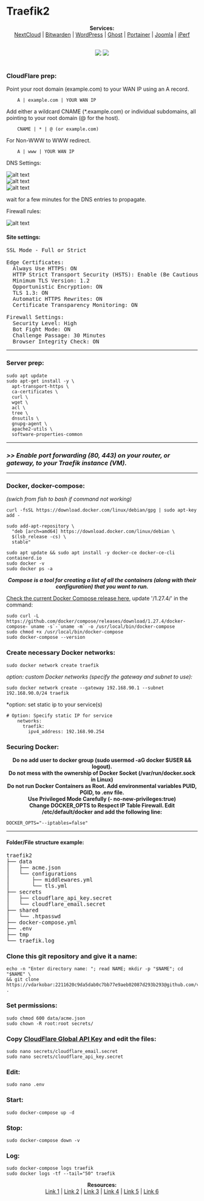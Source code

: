 # Traefik2  

<p align="center">
  <b>Services:</b><br>
  <a href="https://github.com/vdarkobar/NextCloud">NextCloud</a> |
  <a href="https://github.com/vdarkobar/Bitwarden">Bitwarden</a> |
  <a href="https://github.com/vdarkobar/WordPress">WordPress</a> |
  <a href="https://github.com/vdarkobar/Ghost-blog">Ghost</a> |
  <a href="https://github.com/vdarkobar/Portainer">Portainer</a> |
  <a href="https://github.com/vdarkobar/Portainer">Joomla</a> |
  <a href="https://github.com/vdarkobar/Portainer">iPerf</a>  
  <br><br>
</p>
  
<p align="center">
  <img src="https://github.com/vdarkobar/misc/blob/main/reverse-proxy.png">
  <img src="https://github.com/vdarkobar/misc/blob/main/infrastructure.webp">
  <br><br>
</p>
  
### CloudFlare prep:  

Point your root domain (example.com) to your WAN IP using an A record.
```
    A | example.com | YOUR WAN IP
```
  
Add either a wildcard CNAME (*.example.com) or individual subdomains, all pointing to your root domain (@ for the host).  
```
    CNAME | * | @ (or example.com)
```

For Non-WWW to WWW redirect.  
```
    A | www | YOUR WAN IP
```

DNS Settings:  
  
![alt text](https://github.com/vdarkobar/misc/blob/main/cloudflare-dns-entries-740x226.webp "DNS Management for a domain")  
![alt text](https://github.com/vdarkobar/misc/blob/main/cloudflare-dns-records-for-traefik-2-740x290.webp "DNS Management for a domain")  
![alt text](https://github.com/vdarkobar/misc/blob/main/cloudflare-full-ssl-for-traefik-docker-setup.webp "DNS Management for a domain")  
   
wait for a few minutes for the DNS entries to propagate. 
  
Firewall rules:  
  
![alt text](https://github.com/vdarkobar/misc/blob/main/cloudflare-firewall-rules-740x335.webp "Firewall rules")  
  
#### Site settings:  

<pre>
SSL Mode - Full or Strict  

Edge Certificates:  
  Always Use HTTPS: ON  
  HTTP Strict Transport Security (HSTS): Enable (Be Cautious)  
  Minimum TLS Version: 1.2  
  Opportunistic Encryption: ON  
  TLS 1.3: ON  
  Automatic HTTPS Rewrites: ON  
  Certificate Transparency Monitoring: ON  

Firewall Settings:  
  Security Level: High  
  Bot Fight Mode: ON  
  Challenge Passage: 30 Minutes  
  Browser Integrity Check: ON  
</pre>

---

### Server prep:  

```
sudo apt update
sudo apt-get install -y \
  apt-transport-https \
  ca-certificates \
  curl \
  wget \
  acl \
  tree \
  dnsutils \
  gnupg-agent \
  apache2-utils \
  software-properties-common
  ```
--- 
### *>> Enable port forwarding (80, 443) on your router, or gateway, to your Traefik instance (VM).*
--- 
  
### Docker, docker-compose:  
*(swich from fish to bash if command not working)*  

```
curl -fsSL https://download.docker.com/linux/debian/gpg | sudo apt-key add -
```
```
sudo add-apt-repository \
  "deb [arch=amd64] https://download.docker.com/linux/debian \
  $(lsb_release -cs) \
  stable"
```
```
sudo apt update && sudo apt install -y docker-ce docker-ce-cli containerd.io
sudo docker -v
sudo docker ps -a
```
  
<p align="center">
  <b><i> Compose is a tool for creating a list of all the containers (along with their configuration) that you want to run. </b></i>
</p>
  
[Check the current Docker Compose release here](https://github.com/docker/compose/releases), update '/1.27.4/' in the command:
```
sudo curl -L https://github.com/docker/compose/releases/download/1.27.4/docker-compose-`uname -s`-`uname -m` -o /usr/local/bin/docker-compose  
sudo chmod +x /usr/local/bin/docker-compose
sudo docker-compose --version
```
  
### Create necessary Docker networks:  
```
sudo docker network create traefik
```
*option: custom Docker networks (specify the gateway and subnet to use):*
```
sudo docker network create --gateway 192.168.90.1 --subnet 192.168.90.0/24 traefik  
```
*option: set static ip to your service(s)
```
# Option: Specify static IP for service
    networks:
      traefik:
        ipv4_address: 192.168.90.254
```

### Securing Docker:  

<p align="center">
<b>Do no add user to docker group (sudo usermod -aG docker $USER && logout).</b><br>
<b>Do not mess with the ownership of Docker Socket (/var/run/docker.sock in Linux)</b><br>
<b>Do not run Docker Containers as Root. Add environmental variables PUID, PGID, to .env file.</b><br>
<b>Use Privileged Mode Carefully (- no-new-privileges:true)</b><br>
<b>Change DOCKER_OPTS to Respect IP Table Firewall. Edit /etc/default/docker and add the following line:</b><br>
</p>

```
DOCKER_OPTS="--iptables=false"  
```

--- 

#### Folder/File structure example:  

<pre>
traefik2
├── data
│   ├── acme.json
│   └── configurations
│       ├── middlewares.yml
│       └── tls.yml
├── secrets
│   ├── cloudflare_api_key.secret
│   └── cloudflare_email.secret
├── shared
│   └── .htpasswd
├── docker-compose.yml
├── .env
├── tmp
└── traefik.log
</pre>

### Clone this git repository and give it a name:
```
echo -n "Enter directory name: "; read NAME; mkdir -p "$NAME"; cd "$NAME" \
&& git clone https://vdarkobar:2211620c9da5dab0c7bb77e9aeb02087d293b293@github.com/vdarkobar/Traefik2.git .
```
<!-- This is commented out. 
...
-->
### Set permissions:
```
sudo chmod 600 data/acme.json
sudo chown -R root:root secrets/
```
### Copy <a href="https://dash.cloudflare.com/profile/api-tokens">CloudFlare Global API Key</a> and edit the files:
```
sudo nano secrets/cloudflare_email.secret
sudo nano secrets/cloudflare_api_key.secret
```
### Edit:
```
sudo nano .env
```
### Start:
```
sudo docker-compose up -d
```
### Stop:
```
sudo docker-compose down -v
```
### Log:
```
sudo docker-compose logs traefik
sudo docker logs -tf --tail="50" traefik
```
  
<p align="center">
  <b>Resources:</b><br>
  <a href="https://www.smarthomebeginner.com/traefik-2-docker-tutorial/">Link 1</a> |
  <a href="https://github.com/htpcBeginner/docker-traefik">Link 2</a> |
  <a href="https://github.com/CVJoint/traefik2">Link 3</a> |
  <a href="https://tech.aufomm.com/">Link 4</a> |
  <a href="https://goneuland.de/">Link 5</a> |
  <a href="https://github.com/adam-p/markdown-here/wiki/Markdown-Cheatsheet">Link 6</a>
  <br><br>
</p>
